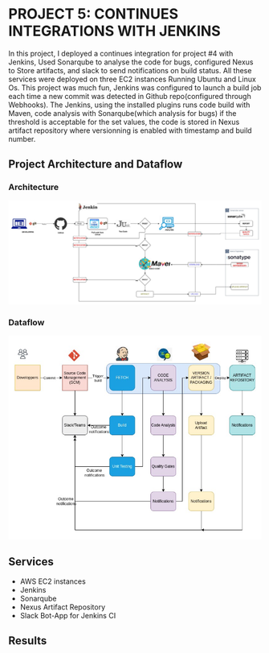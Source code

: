 # PROJECT 5: CONTINUES INTEGRATIONS WITH JENKINS

In this project, I deployed a continues integration for project #4 with Jenkins, Used Sonarqube to analyse the code for bugs, configured Nexus to Store artifacts, and slack to send notifications on build status. All these services were deployed on three EC2 instances Running Ubuntu and Linux Os. This project was much fun, Jenkins was configured to launch a build job each time a new commit was detected in Github repo(configured through Webhooks). The Jenkins, using the installed plugins runs code build with Maven, code analysis with Sonarqube(which analysis for bugs) if the threshold is acceptable for the set values, the code is stored in Nexus artifact repository where versionning is enabled with timestamp and build number. 

## Project Architecture and Dataflow
### Architecture
![Project Architecture](https://github.com/Ndzenyuy/CI-with-jenkins/blob/main/images/Project5_architecture.jpg)
### Dataflow
![Project dataflow](https://github.com/Ndzenyuy/CI-with-jenkins/blob/main/images/CICD%20data%20flowchart.jpg)

## Services 
- AWS EC2 instances
- Jenkins
- Sonarqube
- Nexus Artifact Repository
- Slack Bot-App for Jenkins CI

## Results
![]()
![]()
![]()
![]()
